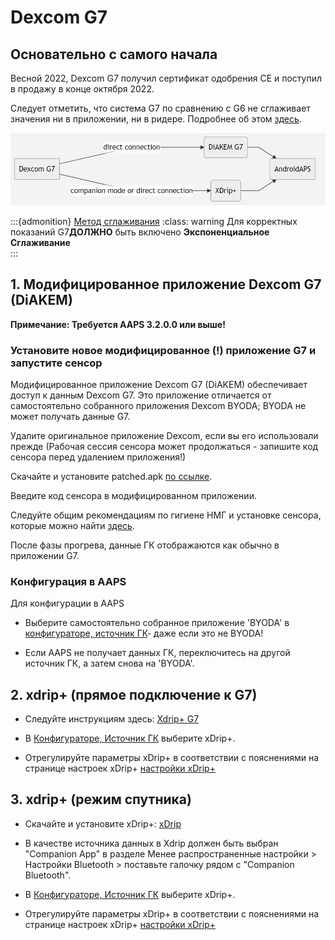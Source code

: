# Dexcom G7


## Основательно с самого начала

Весной 2022, Dexcom G7 получил сертификат одобрения CE и поступил в продажу в конце октября 2022.

Следует отметить, что система G7 по сравнению с G6 не сглаживает значения ни в приложении, ни в ридере. Подробнее об этом [здесь](https://www.dexcom.com/en-us/faqs/why-does-past-cgm-data-look-different-from-past-data-on-receiver-and-follow-app).

![G7 английский](../images/6fe30b84-227a-4bae-a9a5-527cee341dbf.png)

:::{admonition} [Метод сглаживания](../Usage/Smoothing-Blood-Glucose-Data)
:class: warning Для корректных показаний G7**ДОЛЖНО** быть включено **Экспоненциальное Сглаживание**   
:::

## 1.  Модифицированное приложение Dexcom G7 (DiAKEM)

**Примечание: Требуется AAPS 3.2.0.0 или выше!**

### Установите новое модифицированное (!) приложение G7 и запустите сенсор

Модифицированное приложение Dexcom G7 (DiAKEM) обеспечивает доступ к данным Dexcom G7. Это приложение отличается от самостоятельно собранного приложения Dexcom BYODA; BYODA не может получать данные G7.

Удалите оригинальное приложение Dexcom, если вы его использовали прежде (Рабочая сессия сенсора может продолжаться - запишите код сенсора перед удалением приложения!)

Скачайте и установите patched.apk [по ссылке](https://github.com/authorgambel/g7/releases).

Введите код сенсора в модифицированном приложении.

Следуйте общим рекомендациям по гигиене НМГ и установке сенсора, которые можно найти [здесь](../Hardware/GeneralCGMRecommendation.md).

После фазы прогрева, данные ГК отображаются как обычно в приложении G7.

### Конфигурация в AAPS

Для конфигурации в AAPS
- Выберите самостоятельно собранное приложение 'BYODA' в [конфигураторе, источник ГК](../Configuration/Config-Builder.md#bg-source)- даже если это не BYODA!

- Если AAPS не получает данных ГК, переключитесь на другой источник ГК, а затем снова на 'BYODA'.

## 2. xdrip+ (прямое подключение к G7)

- Следуйте инструкциям здесь: [Xdrip+ G7](https://navid200.github.io/xDrip/docs/Dexcom/G7.html)
- В [Конфигураторе, Источник ГК](../Configuration/Config-Builder.md#bg-source) выберите xDrip+.

- Отрегулируйте параметры xDrip+ в соответствии с пояснениями на странице настроек xDrip+  [настройки xDrip+](../Configuration/xdrip.md)

## 3. xdrip+ (режим спутника)

-   Скачайте и установите xDrip+: [xDrip](https://github.com/NightscoutFoundation/xDrip)
- В качестве источника данных в Xdrip должен быть выбран "Companion App" в разделе Менее распространенные настройки > Настройки Bluetooth > поставьте галочку рядом с "Companion Bluetooth".
-   В [Конфигураторе, Источник ГК](../Configuration/Config-Builder.md#bg-source) выберите xDrip+.

-   Отрегулируйте параметры xDrip+ в соответствии с пояснениями на странице настроек xDrip+  [настройки xDrip+](../Configuration/xdrip.md) 
